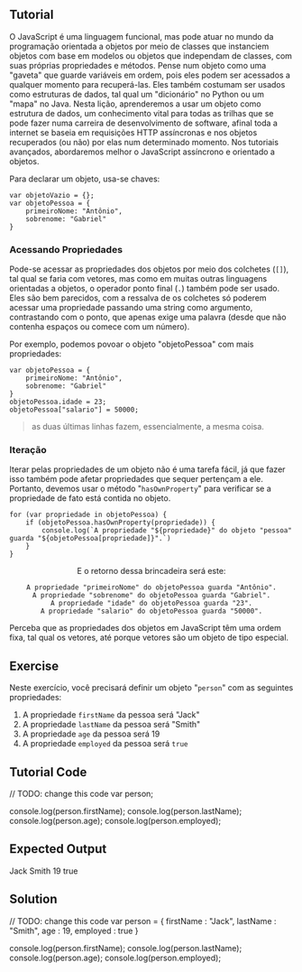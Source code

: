 Tutorial
--------

O JavaScript é uma linguagem funcional, mas pode atuar no mundo da programação orientada a objetos por meio de classes que instanciem objetos com base em modelos ou objetos que independam de classes, com suas próprias propriedades e métodos. Pense num objeto como uma "gaveta" que guarde variáveis em ordem, pois eles podem ser acessados a qualquer momento para recuperá-las. Eles também costumam ser usados como estruturas de dados, tal qual um "dicionário" no Python ou um "mapa" no Java. Nesta lição, aprenderemos a usar um objeto como estrutura de dados, um conhecimento vital para todas as trilhas que se pode fazer numa carreira de desenvolvimento de software, afinal toda a internet se baseia em requisições HTTP assíncronas e nos objetos recuperados (ou não) por elas num determinado momento.
Nos tutoriais avançados, abordaremos melhor o JavaScript assíncrono e orientado a objetos.

Para declarar um objeto, usa-se chaves:

    var objetoVazio = {};
    var objetoPessoa = {
        primeiroNome: "Antônio",
        sobrenome: "Gabriel"
    }

### Acessando Propriedades

Pode-se acessar as propriedades dos objetos por meio dos colchetes (`[]`), tal qual se faria com vetores, mas como em muitas outras linguagens orientadas a objetos, o operador ponto final (`.`) também pode ser usado. Eles são bem parecidos, com a ressalva de os colchetes só poderem acessar uma propriedade passando uma string como argumento, contrastando com o ponto, que apenas exige uma palavra (desde que não contenha espaços ou comece com um número).

Por exemplo, podemos povoar o objeto "objetoPessoa" com mais propriedades:

    var objetoPessoa = {
        primeiroNome: "Antônio",
        sobrenome: "Gabriel"
    }
    objetoPessoa.idade = 23;
    objetoPessoa["salario"] = 50000;
>as duas últimas linhas fazem, essencialmente, a mesma coisa.

### Iteração

Iterar pelas propriedades de um objeto não é uma tarefa fácil, já que fazer isso também pode afetar propriedades que sequer pertençam a ele. Portanto, devemos usar o método "`hasOwnProperty`" para verificar se a propriedade de fato está contida no objeto.

    for (var propriedade in objetoPessoa) {
        if (objetoPessoa.hasOwnProperty(propriedade)) {
            console.log(`A propriedade "${propriedade}" do objeto "pessoa" guarda "${objetoPessoa[propriedade]}".`)
        }
    }
<center>
E o retorno dessa brincadeira será este:

    A propriedade "primeiroNome" do objetoPessoa guarda "Antônio".
    A propriedade "sobrenome" do objetoPessoa guarda "Gabriel".
    A propriedade "idade" do objetoPessoa guarda "23".
    A propriedade "salario" do objetoPessoa guarda "50000".
</center>

Perceba que as propriedades dos objetos em JavaScript têm uma ordem fixa, tal qual os vetores, até porque vetores são um objeto de tipo especial.

Exercise
--------

Neste exercício, você precisará definir um objeto "`person`" com as seguintes propriedades:

1. A propriedade `firstName` da pessoa será "Jack"
2. A propriedade `lastName` da pessoa será "Smith"
3. A propriedade `age` da pessoa será 19
4. A propriedade `employed` da pessoa será `true`

Tutorial Code
-------------

// TODO: change this code
var person;

console.log(person.firstName);
console.log(person.lastName);
console.log(person.age);
console.log(person.employed);

Expected Output
---------------

Jack
Smith
19
true

Solution
--------

// TODO: change this code
var person = {
    firstName : "Jack",
    lastName : "Smith",
    age : 19,
    employed : true
}

console.log(person.firstName);
console.log(person.lastName);
console.log(person.age);
console.log(person.employed);
